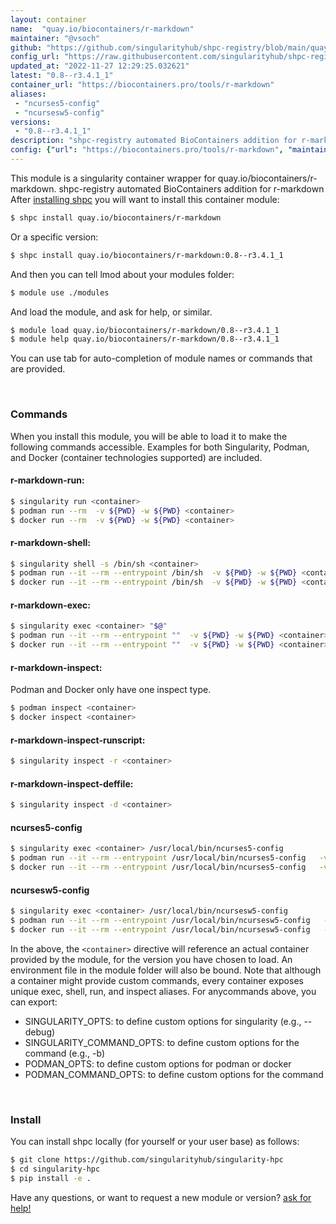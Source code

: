 ```yaml
---
layout: container
name:  "quay.io/biocontainers/r-markdown"
maintainer: "@vsoch"
github: "https://github.com/singularityhub/shpc-registry/blob/main/quay.io/biocontainers/r-markdown/container.yaml"
config_url: "https://raw.githubusercontent.com/singularityhub/shpc-registry/main/quay.io/biocontainers/r-markdown/container.yaml"
updated_at: "2022-11-27 12:29:25.032621"
latest: "0.8--r3.4.1_1"
container_url: "https://biocontainers.pro/tools/r-markdown"
aliases:
 - "ncurses5-config"
 - "ncursesw5-config"
versions:
 - "0.8--r3.4.1_1"
description: "shpc-registry automated BioContainers addition for r-markdown"
config: {"url": "https://biocontainers.pro/tools/r-markdown", "maintainer": "@vsoch", "description": "shpc-registry automated BioContainers addition for r-markdown", "latest": {"0.8--r3.4.1_1": "sha256:d7b230ed5047d3847e5a87d7839d08713ac1e7de5ef8c80da1a57d7cdb008895"}, "tags": {"0.8--r3.4.1_1": "sha256:d7b230ed5047d3847e5a87d7839d08713ac1e7de5ef8c80da1a57d7cdb008895"}, "docker": "quay.io/biocontainers/r-markdown", "aliases": {"ncurses5-config": "/usr/local/bin/ncurses5-config", "ncursesw5-config": "/usr/local/bin/ncursesw5-config"}}
---
```


This module is a singularity container wrapper for quay.io/biocontainers/r-markdown.
shpc-registry automated BioContainers addition for r-markdown
After [installing shpc](#install) you will want to install this container module:


```bash
$ shpc install quay.io/biocontainers/r-markdown
```

Or a specific version:

```bash
$ shpc install quay.io/biocontainers/r-markdown:0.8--r3.4.1_1
```

And then you can tell lmod about your modules folder:

```bash
$ module use ./modules
```

And load the module, and ask for help, or similar.

```bash
$ module load quay.io/biocontainers/r-markdown/0.8--r3.4.1_1
$ module help quay.io/biocontainers/r-markdown/0.8--r3.4.1_1
```

You can use tab for auto-completion of module names or commands that are provided.

<br>

### Commands

When you install this module, you will be able to load it to make the following commands accessible.
Examples for both Singularity, Podman, and Docker (container technologies supported) are included.

#### r-markdown-run:

```bash
$ singularity run <container>
$ podman run --rm  -v ${PWD} -w ${PWD} <container>
$ docker run --rm  -v ${PWD} -w ${PWD} <container>
```

#### r-markdown-shell:

```bash
$ singularity shell -s /bin/sh <container>
$ podman run --it --rm --entrypoint /bin/sh  -v ${PWD} -w ${PWD} <container>
$ docker run --it --rm --entrypoint /bin/sh  -v ${PWD} -w ${PWD} <container>
```

#### r-markdown-exec:

```bash
$ singularity exec <container> "$@"
$ podman run --it --rm --entrypoint ""  -v ${PWD} -w ${PWD} <container> "$@"
$ docker run --it --rm --entrypoint ""  -v ${PWD} -w ${PWD} <container> "$@"
```

#### r-markdown-inspect:

Podman and Docker only have one inspect type.

```bash
$ podman inspect <container>
$ docker inspect <container>
```

#### r-markdown-inspect-runscript:

```bash
$ singularity inspect -r <container>
```

#### r-markdown-inspect-deffile:

```bash
$ singularity inspect -d <container>
```


#### ncurses5-config

```bash
$ singularity exec <container> /usr/local/bin/ncurses5-config
$ podman run --it --rm --entrypoint /usr/local/bin/ncurses5-config   -v ${PWD} -w ${PWD} <container> -c " $@"
$ docker run --it --rm --entrypoint /usr/local/bin/ncurses5-config   -v ${PWD} -w ${PWD} <container> -c " $@"
```


#### ncursesw5-config

```bash
$ singularity exec <container> /usr/local/bin/ncursesw5-config
$ podman run --it --rm --entrypoint /usr/local/bin/ncursesw5-config   -v ${PWD} -w ${PWD} <container> -c " $@"
$ docker run --it --rm --entrypoint /usr/local/bin/ncursesw5-config   -v ${PWD} -w ${PWD} <container> -c " $@"
```



In the above, the `<container>` directive will reference an actual container provided
by the module, for the version you have chosen to load. An environment file in the
module folder will also be bound. Note that although a container
might provide custom commands, every container exposes unique exec, shell, run, and
inspect aliases. For anycommands above, you can export:

 - SINGULARITY_OPTS: to define custom options for singularity (e.g., --debug)
 - SINGULARITY_COMMAND_OPTS: to define custom options for the command (e.g., -b)
 - PODMAN_OPTS: to define custom options for podman or docker
 - PODMAN_COMMAND_OPTS: to define custom options for the command

<br>

### Install

You can install shpc locally (for yourself or your user base) as follows:

```bash
$ git clone https://github.com/singularityhub/singularity-hpc
$ cd singularity-hpc
$ pip install -e .
```

Have any questions, or want to request a new module or version? [ask for help!](https://github.com/singularityhub/singularity-hpc/issues)